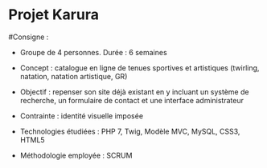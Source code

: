 # Projet Karura

#Consigne :

- Groupe de 4 personnes. Durée : 6 semaines

- Concept : catalogue en ligne de tenues sportives et artistiques (twirling, natation, natation artistique, GR)

- Objectif : repenser son site déjà existant en y incluant un système de recherche, un formulaire de contact et une interface administrateur

- Contrainte : identité visuelle imposée

- Technologies étudiées : PHP 7, Twig, Modèle MVC, MySQL, CSS3, HTML5

- Méthodologie employée : SCRUM
